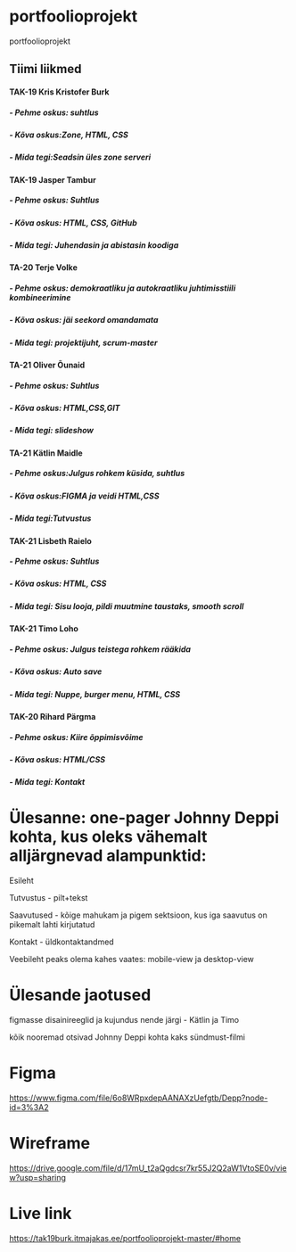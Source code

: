 # portfoolioprojekt
portfoolioprojekt

Tiimi liikmed
-------------
#### TAK-19 Kris Kristofer Burk
##### - Pehme oskus: suhtlus
##### - Kõva oskus:Zone, HTML, CSS
##### - Mida tegi:Seadsin üles zone serveri

#### TAK-19 Jasper Tambur
##### - Pehme oskus: Suhtlus
##### - Kõva oskus: HTML, CSS, GitHub
##### - Mida tegi: Juhendasin ja abistasin koodiga

#### TA-20 Terje Volke
##### - Pehme oskus: demokraatliku ja autokraatliku juhtimisstiili kombineerimine
##### - Kõva oskus: jäi seekord omandamata
##### - Mida tegi: projektijuht, scrum-master

#### TA-21 Oliver Õunaid
##### - Pehme oskus: Suhtlus
##### - Kõva oskus: HTML,CSS,GIT
##### - Mida tegi: slideshow

#### TA-21 Kätlin Maidle
##### - Pehme oskus:Julgus rohkem küsida, suhtlus
##### - Kõva oskus:FIGMA ja veidi HTML,CSS
##### - Mida tegi:Tutvustus

#### TAK-21 Lisbeth Raielo
##### - Pehme oskus: Suhtlus
##### - Kõva oskus: HTML, CSS
##### - Mida tegi: Sisu looja, pildi muutmine taustaks, smooth scroll

#### TAK-21 Timo Loho
##### - Pehme oskus: Julgus teistega rohkem rääkida
##### - Kõva oskus: Auto save
##### - Mida tegi: Nuppe, burger menu, HTML, CSS

#### TAK-20 Rihard Pärgma
##### - Pehme oskus: Kiire õppimisvõime
##### - Kõva oskus: HTML/CSS
##### - Mida tegi: Kontakt

# Ülesanne: one-pager Johnny Deppi kohta, kus oleks vähemalt alljärgnevad alampunktid:
Esileht

Tutvustus - pilt+tekst

Saavutused - kõige mahukam ja pigem sektsioon, kus iga saavutus on pikemalt lahti kirjutatud

Kontakt - üldkontaktandmed

Veebileht peaks olema kahes vaates: mobile-view ja desktop-view

# Ülesande jaotused
figmasse disainireeglid ja kujundus nende järgi - Kätlin ja Timo

kõik nooremad otsivad Johnny Deppi kohta kaks sündmust-filmi

# Figma
https://www.figma.com/file/6o8WRpxdepAANAXzUefgtb/Depp?node-id=3%3A2

# Wireframe
https://drive.google.com/file/d/17mU_t2aQgdcsr7kr55J2Q2aW1VtoSE0v/view?usp=sharing

# Live link
https://tak19burk.itmajakas.ee/portfoolioprojekt-master/#home
